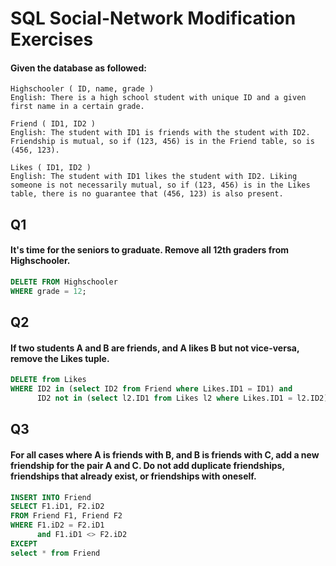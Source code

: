 # SQL Social-Network Modification Exercises

#### Given the database as followed:
```
Highschooler ( ID, name, grade ) 
English: There is a high school student with unique ID and a given first name in a certain grade. 

Friend ( ID1, ID2 ) 
English: The student with ID1 is friends with the student with ID2. Friendship is mutual, so if (123, 456) is in the Friend table, so is (456, 123). 

Likes ( ID1, ID2 ) 
English: The student with ID1 likes the student with ID2. Liking someone is not necessarily mutual, so if (123, 456) is in the Likes table, there is no guarantee that (456, 123) is also present. 
```

## Q1
#### It's time for the seniors to graduate. Remove all 12th graders from Highschooler. 
```SQL
DELETE FROM Highschooler
WHERE grade = 12;
```

## Q2
#### If two students A and B are friends, and A likes B but not vice-versa, remove the Likes tuple. 
```SQL
DELETE from Likes
WHERE ID2 in (select ID2 from Friend where Likes.ID1 = ID1) and
      ID2 not in (select l2.ID1 from Likes l2 where Likes.ID1 = l2.ID2);
```

## Q3 
#### For all cases where A is friends with B, and B is friends with C, add a new friendship for the pair A and C. Do not add duplicate friendships, friendships that already exist, or friendships with oneself.
```SQL
INSERT INTO Friend
SELECT F1.iD1, F2.iD2 
FROM Friend F1, Friend F2
WHERE F1.iD2 = F2.iD1
      and F1.iD1 <> F2.iD2
EXCEPT 
select * from Friend
```



